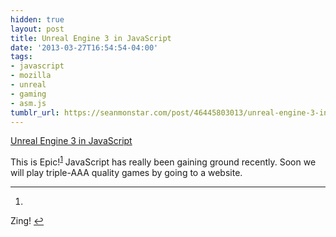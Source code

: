 ```yaml
---
hidden: true
layout: post
title: Unreal Engine 3 in JavaScript
date: '2013-03-27T16:54:54-04:00'
tags:
- javascript
- mozilla
- unreal
- gaming
- asm.js
tumblr_url: https://seanmonstar.com/post/46445803013/unreal-engine-3-in-javascript
---
```

[Unreal Engine 3 in JavaScript](https://blog.mozilla.org/blog/2013/03/27/mozilla-is-unlocking-the-power-of-the-web-as-a-platform-for-gaming/)  

This is Epic!<sup id="fnref:1"><a href="#fn:1" class="footnote-ref" role="doc-noteref">1</a></sup> JavaScript has really been gaining ground recently. Soon we will play triple-AAA quality games by going to a website.

* * *

1. 

Zing!&nbsp;[↩︎](#fnref:1)

